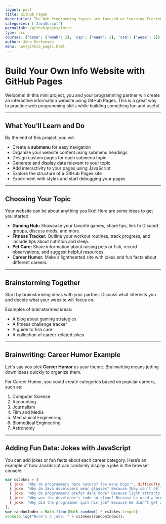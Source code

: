 ```yaml
---
layout: post
title: GitHub Pages
description: The Web Programming topics are focused on learning Frontend programming, GitHub Pages, and Jupyter Notebooks.
categories: ['JavaScript']
permalink: /github/pages/intro
type: ccc
courses: {'csse': {'week': 2}, 'csp': {'week': 2}, 'csa': {'week': 1}}
author: John Mortensen
menu: nav/github_pages.html
---
```


# Build Your Own Info Website with GitHub Pages

Welcome! In this mini project, you and your programming partner will create an interactive information website using GitHub Pages. This is a great way to practice web programming skills while building something fun and useful.

---

## What You’ll Learn and Do

By the end of this project, you will:

- Create a **submenu** for easy navigation
- Organize your website content using submenu headings
- Design custom pages for each submenu topic
- Generate and display data relevant to your topic
- Add interactivity to your pages using JavaScript
- Explore the structure of a GitHub Pages site
- Experiment with styles and start debugging your pages

---

## Choosing Your Topic

Your website can be about anything you like! Here are some ideas to get you started:

- **Gaming Hub:** Showcase your favorite games, share tips, link to Discord groups, discuss mods, and more.
- **Fitness Tracker:** Outline your workout routines, track progress, and include tips about nutrition and sleep.
- **Pet Care:** Share information about raising pets or fish, record observations, and suggest helpful resources.
- **Career Humor:** Make a lighthearted site with jokes and fun facts about different careers.

---

## Brainstorming Together

Start by brainstorming ideas with your partner. Discuss what interests you and decide what your website will focus on.

Examples of brainstormed ideas:

- A blog about gaming strategies
- A fitness challenge tracker
- A guide to fish care
- A collection of career-related jokes

---

## Brainwriting: Career Humor Example

Let's say you pick **Career Humor** as your theme. Brainwriting means jotting down ideas quickly to organize them.

For Career Humor, you could create categories based on popular careers, such as:

1. Computer Science  
2. Accounting  
3. Journalism  
4. Film and Media  
5. Mechanical Engineering  
6. Biomedical Engineering  
7. Astronomy  

---

## Adding Fun Data: Jokes with JavaScript

You can add jokes or fun facts about each career category. Here’s an example of how JavaScript can randomly display a joke in the browser console:

```javascript
var csJokes = [
  { joke: "Why do programmers hate nature? Too many bugs!", difficulty: "Easy" },
  { joke: "Why do Java developers wear glasses? Because they can't C#.", difficulty: "Medium" },
  { joke: "Why do programmers prefer dark mode? Because light attracts bugs.", difficulty: "Easy" },
  { joke: "Why was the developer's code so clean? Because he used a broom() function.", difficulty: "Hard" },
  { joke: "Why did the programmer quit his job? Because he didn't get arrays.", difficulty: "Medium" }
];
var randomIndex = Math.floor(Math.random() * csJokes.length);
console.log("Here's a joke: " + csJokes[randomIndex]);

